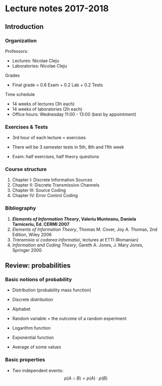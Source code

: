 # Lecture notes 2017-2018

## Introduction

### Organization
Professors:

* Lectures: Nicolae Cleju
* Laboratories: Nicolae Cleju

Grades

* Final grade = 0.6 Exam + 0.2 Lab + 0.2 Tests

Time schedule

* 14 weeks of lectures (3h each)
* 14 weeks of laboratories (2h each)
* Office hours: Wednesday 11:00 - 13:00 (best by appointment)

### Exercises & Tests

* 3rd hour of each lecture = exercises

* There will be 3 semester tests in 5th, 8th and 11th week

* Exam: half exercises, half theory questions

### Course structure
1. Chapter I:   Discrete Information Sources
2. Chapter II:  Discrete Transmission Channels
3. Chapter III: Source Coding
4. Chapter IV:  Error Control Coding 

### Bibliography

1. ***Elements of Information Theory*, Valeriu Munteanu, Daniela Tarniceriu, Ed. CERMI 2007**
1. *Elements of Information Theory*, Thomas M. Cover, Joy A. Thomas, 2nd Edition, Wiley 2006
1. *Transmisia si codarea informatiei*, lectures at ETTI (Romanian)
1. *Information and Coding Theory*, Gareth A. Jones, J. Mary Jones, Springer 2000



## Review: probabilities


### Basic notions of probability

* Distribution (probability mass function)

* Discrete distribution

* Alphabet

* Random variable = the outcome of a random experiment

* Logarithm function

* Exponential function

* Average of some values

### Basic properties
* Two independent events: $$p(A \cap B) = p(A) \cdot p(B)$$

